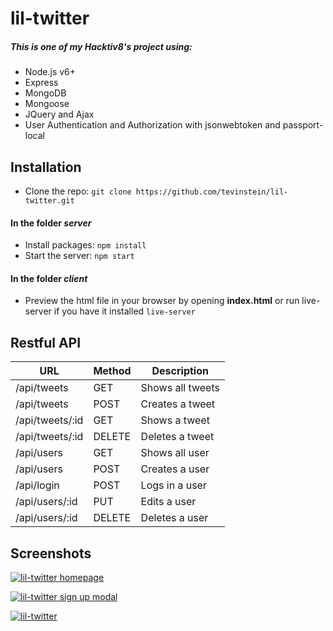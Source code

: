 # lil-twitter

##### This is one of my Hacktiv8's project using:
- Node.js v6+
- Express
- MongoDB
- Mongoose
- JQuery and Ajax
- User Authentication and Authorization with jsonwebtoken and passport-local

## Installation
- Clone the repo: `git clone https://github.com/tevinstein/lil-twitter.git`

#### In the folder *server*
- Install packages: `npm install`
- Start the server: `npm start`

#### In the folder *client*
- Preview the html file in your browser by opening **index.html** or run live-server if you have it installed `live-server`

## Restful API
| URL       | Method | Description     |
|-----------|--------|-----------------|
| /api/tweets    | GET    | Shows all tweets |
| /api/tweets     | POST   | Creates a tweet  |
| /api/tweets/:id | GET    | Shows a tweet    |
| /api/tweets/:id | DELETE | Deletes a tweet  |
| /api/users    | GET    | Shows all user |
| /api/users     | POST   | Creates a user  |
| /api/login | POST    | Logs in a user    |
| /api/users/:id | PUT    | Edits a user    |
| /api/users/:id | DELETE | Deletes a user  |

## Screenshots

[![lil-twitter homepage](http://i.imgur.com/EMFQ1R7.png "lil-twitter homepage")](http://i.imgur.com/EMFQ1R7.png "lil-twitter homepage")

[![lil-twitter sign up modal](http://i.imgur.com/A1RVRce.png "lil-twitter sign up modal")](http://i.imgur.com/A1RVRce.png "lil-twitter sign up modal")

[![lil-twitter](http://i.imgur.com/O9OznSJ.png "lil-twitter")](http://i.imgur.com/O9OznSJ.png "lil-twitter")